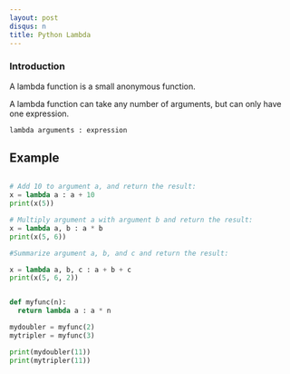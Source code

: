 ```yaml
---
layout: post
disqus: n
title: Python Lambda
---
```


### Introduction

A lambda function is a small anonymous function.

A lambda function can take any number of arguments, but can only have one expression.

```
lambda arguments : expression
```

## Example

```py

# Add 10 to argument a, and return the result:
x = lambda a : a + 10
print(x(5))

# Multiply argument a with argument b and return the result:
x = lambda a, b : a * b
print(x(5, 6))

#Summarize argument a, b, and c and return the result:

x = lambda a, b, c : a + b + c
print(x(5, 6, 2))


def myfunc(n):
  return lambda a : a * n

mydoubler = myfunc(2)
mytripler = myfunc(3)

print(mydoubler(11))
print(mytripler(11))
```
